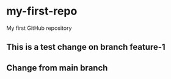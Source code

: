# my-first-repo
My first GitHub repository
## This is a test change on branch feature-1
## Change from main branch
